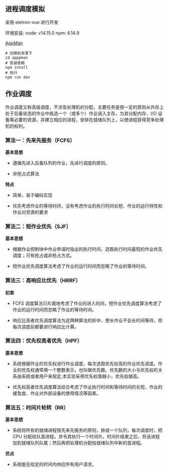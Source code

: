 ## 进程调度模拟

采用 eletron-vue 进行开发

环境安装: node: v14.15.0   npm: 6.14.9

[AppMan](https://github.com/ywymoshi/JSCourse/tree/master/OS/AppMan)

``````
# 切换到目录下
cd apppman
# 安装依赖
npm intall
# 执行
npm run dev
``````

## 作业调度

作业调度又称高级调度，不涉及处理机的分配，主要任务是按一定的原则从外存上处于后备状态的作业中挑选一个（或多个）作业调入主存，为其分配内存、I/O 设备等必要的资源，并建立相应的进程，安排在就绪队列上，以使进程获得竞争处理机的权利。

### 算法一：先来先服务（FCFS）

**基本思想**

- 遵循先进入后备队列的作业，先进行调度的原则。

- 非抢占式算法

**特点**

- 简单，易于编码实现

- 优先考虑作业的等待时间，没有考虑作业的执行时间长短、作业的运行特性和作业对资源的要求

### 算法二：短作业优先（SJF）

**基本思想**

- 根据作业控制块中作业申请时指出的执行时间，选取执行时间最短的作业优先调度；可有抢占或非抢占方式。

- 短作业优先调度算法考虑了作业的运行时间而忽略了作业的等待时间。

### 算法三：高响应比优先（HRRF）

**初衷**

- FCFS 调度算法只片面地考虑了作业的进入时间，短作业优先调度算法考虑了作业的运行时间而忽略了作业的等待时间。

- 响应比高者优先调度算法为这两种算法的折中，使长作业不会长时间等待，但每次调度前都要进行响应比计算。

### 算法四：优先权高者优先（HPF）

**基本思想**

- 系统根据作业的优先权进行作业调度，每次选取优先权高的作业优先调度。作业的优先权通常用一个整数表示，也叫做优先数。优先数的大小与优先权的关系由系统或者用户来规定,本实验采用优先权值越小，优先权越高。

- 优先权高者优先调度算法综合考虑了作业执行时间和等待时间的长短、作业的缓急度、作业对外部设备的使用情况等因素。

### 算法五：时间片轮转（RR）

**基本思想**

- 系统将所有的就绪进程按先来先服务的原则，排成一个队列，每次调度时，把 CPU 分配给队首进程，并令其执行一个时间片。时间片结束之后，将该进程加到就绪队列队尾；然后再把处理机分配给就绪队列中新的首进程。

**优点**

- 系统能在给定的时间内响应所有用户请求。
